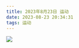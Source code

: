```yaml
---
title: 2023年8月23日 运动
date: 2023-08-23 20:34:31
tags: 运动
---
```


<link rel="stylesheet" href="/../css/images.css">



<!-- more -->

<img class="half" src="/../images/exercise/2023-08-23.jpg"></img>
